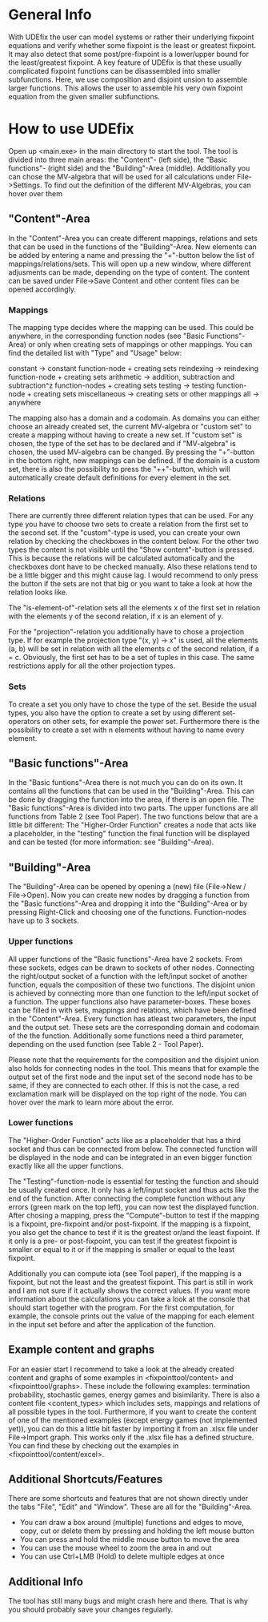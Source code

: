 # General Info
With UDEfix the user can model systems or rather their underlying fixpoint equations and verify whether some fixpoint is the least or greatest fixpoint.
It may also detect that some post/pre-fixpoint is a lower/upper bound for the least/greatest fixpoint. A key feature of UDEfix is that these usually
complicated fixpoint functions can be disassembled into smaller subfunctions. Here, we use composition and disjoint unsion to assemble larger functions.
This allows the user to assemble his very own fixpoint equation from the given smaller subfunctions.



# How to use UDEfix
Open up <main.exe> in the main directory to start the tool. The tool is divided into three main areas: the "Content"- (left side), the "Basic functions"-
(right side) and the "Building"-Area (middle). Additionally you can chose the MV-algebra that will be used for all calculations under File->Settings. To
find out the definition of the different MV-Algebras, you can hover over them


## "Content"-Area
In the "Content"-Area you can create different mappings, relations and sets that can be used in the functions of the "Building"-Area. New elements can
be added by entering a name and pressing the "+"-button below the list of mappings/relations/sets. This will open up a new window, where different
adjusments can be made, depending on the type of content. The content can be saved under File->Save Content and other content files can be opened
accordingly.

### Mappings
The mapping type decides where the mapping can be used. This could be anywhere, in the corresponding function nodes (see "Basic Functions"-Area) or only
when creating sets of mappings or other mappings. You can find the detailed list with "Type" and "Usage" below:

constant	-> constant function-node + creating sets
reindexing	-> reindexing function-node + creating sets
arithmetic	-> addition, subtraction and subtraction^z function-nodes + creating sets
testing		-> testing function-node + creating sets
miscellaneous	-> creating sets or other mappings
all		-> anywhere

The mapping also has a domain and a codomain. As domains you can either choose an already created set, the current MV-algebra or "custom set" to create
a mapping without having to create a new set. If "custom set" is chosen, the type of the set has to be declared and if "MV-algebra" is chosen, the used
MV-algebra can be changed. By pressing the "+"-button in the bottom right, new mappings can be defined. If the domain is a custom set, there is also the
possibility to press the "++"-button, which will automatically create default definitions for every element in the set.

### Relations
There are currently three different relation types that can be used. For any type you have to choose two sets to create a relation from the first set to
the second set. If the "custom"-type is used, you can create your own relation by checking the checkboxes in the content below. For the other two types
the content is not visible until the "Show content"-button is pressed. This is because the relations will be calculated automatically and the checkboxes
dont have to be checked manually. Also these relations tend to be a little bigger and this might cause lag. I would recommend to only press the button
if the sets are not that big or you want to take a look at how the relation looks like.

The "is-element-of"-relation sets all the elements x of the first set in relation with the elements y of the second relation, if x is an element of y.

For the "projection"-relation you additionally have to chose a projection type. If for example the projection type "(x, y) -> x" is used, all the
elements (a, b) will be set in relation with all the elements c of the second relation, if a = c. Obviously, the first set has to be a set of tuples
in this case. The same restrictions apply for all the other projection types.

### Sets
To create a set you only have to chose the type of the set. Beside the usual types, you also have the option to create a set by using different set-
operators on other sets, for example the power set. Furthermore there is the possibility to create a set with n elements without having to name every
element.


## "Basic functions"-Area
In the "Basic funtions"-Area there is not much you can do on its own. It contains all the functions that can be used in the "Building"-Area. This can
be done by dragging the function into the area, if there is an open file. The "Basic functions"-Area is divided into two parts. The upper functions are
all functions from Table 2 (see Tool Paper). The two functions below that are a little bit different: The "Higher-Order Function" creates a node that
acts like a placeholder, in the "testing" function the final function will be displayed and can be tested (for more information: see "Building"-Area).


## "Building"-Area
The "Building"-Area can be opened by opening a (new) file (File->New / File->Open). Now you can create new nodes by dragging a function from the
"Basic functions"-Area and dropping it into the "Building"-Area or by pressing Right-Click and choosing one of the functions. Function-nodes have up
to 3 sockets.

### Upper functions
All upper functions of the "Basic functions"-Area have 2 sockets. From these sockets, edges can be drawn to sockets of other nodes. Connecting the 
right/output socket of a function with the left/input socket of another function, equals the composition of these two functions. The disjoint union is
achieved by connecting more than one function to the left/input socket of a function. The upper functions also have parameter-boxes. These boxes can be
filled in with sets, mappings and relations, which have been defined in the "Content"-Area. Every function has atleast two parameters, the input and
the output set. These sets are the corresponding domain and codomain of the the function. Additionally some functions need a third parameter, depending
on the used function (see Table 2 - Tool Paper).

Please note that the requirements for the composition and the disjoint union also holds for connecting nodes in the tool. This means that for example
the output set of the first node and the input set of the second node has to be same, if they are connected to each other. If this is not the case, a
red exclamation mark will be displayed on the top right of the node. You can hover over the mark to learn more about the error.

### Lower functions
The "Higher-Order Function" acts like as a placeholder that has a third socket and thus can be connected from below. The connected function will be
displayed in the node and can be integrated in an even bigger function exactly like all the upper functions.

The "Testing"-function-node is essential for testing the function and should be usually created once. It only has a left/input socket and thus acts
like the end of the function. After connecting the complete function without any errors (green mark on the top left), you can now test the displayed
function. After chosing a mapping, press the "Compute"-button to test if the mapping is a fixpoint, pre-fixpoint and/or post-fixpoint. If the mapping
is a fixpoint, you also get the chance to test if it is the greatest or/and the least fixpoint. If it only is a pre- or post-fixpoint, you can test
if the greatest fixpoint is smaller or equal to it or if the mapping is smaller or equal to the least fixpoint.

Additionally you can compute iota (see Tool paper), if the mapping is a fixpoint, but not the least and the greatest fixpoint. This part is still in work
and I am not sure if it actually shows the correct values. If you want more information about the calculations you can take a look at the console that
should start together with the program. For the first computation, for example, the console prints out the value of the mapping for each element in the
input set before and after the application of the function.


## Example content and graphs
For an easier start I recommend to take a look at the already created content and graphs of some examples in <fixpointtool/content> and
<fixpointtool/graphs>. These include the following examples: termination probability, stochastic games, energy games and bisimilarity. There is also
a content file <content_types> which includes sets, mappings and relations of all possible types in the tool. Furthermore, if you want to create the
content of one of the mentioned examples (except energy games (not implemented yet)), you can do this a little bit faster by importing it from an .xlsx
file under File->Import graph. This works only if the .xlsx file has a defined structure. You can find these by checking out the examples in
<fixpointtool/content/excel>.


## Additional Shortcuts/Features
There are some shortcuts and features that are not shown directly under the tabs "File", "Edit" and "Window". These are all for the "Building"-Area.
- You can draw a box around (multiple) functions and edges to move, copy, cut or delete them by pressing and holding the left mouse button
- You can press and hold the middle mouse button to move the area
- You can use the mouse wheel to zoom the area in and out
- You can use Ctrl+LMB (Hold) to delete multiple edges at once


## Additional Info
The tool has still many bugs and might crash here and there. That is why you should probably save your changes regularly.